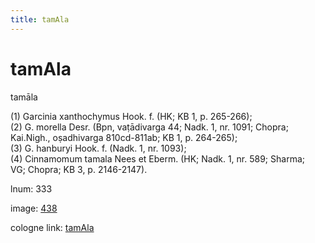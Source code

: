 ```yaml
---
title: tamAla
---
```


# tamAla

tamāla  <div n="P" />(1) Garcinia xanthochymus Hook. f. (HK; KB 1, p. 265-266); <div n="P" />(2) G. morella Desr. (Bpn, vaṭādivarga 44; Nadk. 1, nr. 1091; Chopra; <div n="lb" />Kai.Nigh., oṣadhivarga 810cd-811ab; KB 1, p. 264-265); <div n="P" />(3) G. hanburyi Hook. f. (Nadk. 1, nr. 1093); <div n="P" />(4) Cinnamomum tamala Nees et Eberm. (HK; Nadk. 1, nr. 589; Sharma; <div n="lb" />VG; Chopra; KB 3, p. 2146-2147).

lnum: 333

image: [438](https://www.sanskrit-lexicon.uni-koeln.de/scans/csl-apidev/servepdf.php?dict=snp&page=438)

cologne link: [tamAla](https://sanskrit-lexicon.uni-koeln.de/scans/csl-apidev/getword.php?dict=snp&key=tamAla)

